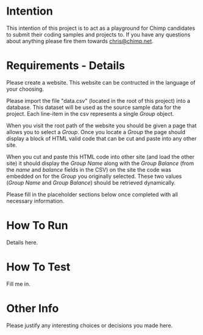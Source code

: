 Intention
=======

This intention of this project is to act as a playground for Chimp candidates to submit their coding samples and projects to. If you have any questions about anything please fire them towards [chris@chimp.net](mailto:chris@chimp.net). 

Requirements - Details
=======

Please create a website. This website can be contructed in the language of your choosing. 

Please import the file "data.csv" (located in the root of this project) into a database. This dataset will be used as the source sample data for the project. Each line-item in the csv represents a single *Group* object.

When you visit the root path of the website you should be given a page that allows you to select a *Group*. Once you locate a *Group* the page should display a block of HTML valid code that can be cut and paste into any other site.

When you cut and paste this HTML code into other site (and load the other site) it should display the *Group Name* along with the *Group Balance* (from the *name* and *balance* fields in the CSV) on the site the code was embedded on for the *Group* you originally selected. These two values (*Group Name* and *Group Balance*) should be retrieved dynamically.

Please fill in the placeholder sections below once completed with all necessary information.

How To Run
=======
Details here.

How To Test
=======
Fill me in.

Other Info
=======
Please justify any interesting choices or decisions you made here.
